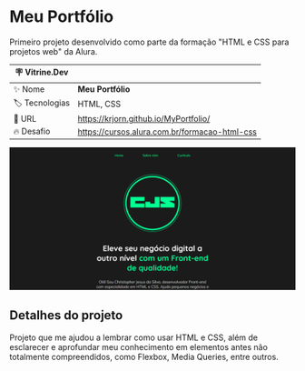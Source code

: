 # Meu Portfólio

Primeiro projeto desenvolvido como parte da formação "HTML e CSS para projetos web" da Alura.

| :placard: Vitrine.Dev |     |
| -------------  | --- |
| :sparkles: Nome        | **Meu Portfólio**
| :label: Tecnologias | HTML, CSS
| :rocket: URL         | https://krjorn.github.io/MyPortfolio/
| :fire: Desafio     | https://cursos.alura.com.br/formacao-html-css

<!-- Inserir imagem com a #vitrinedev ao final do link -->
![](https://github.com/Krjorn/MyPortfolio/blob/main/assets/MyPortfolio.png#vitrinedev)

## Detalhes do projeto

Projeto que me ajudou a lembrar como usar HTML e CSS, além de esclarecer e aprofundar meu conhecimento em elementos antes não totalmente compreendidos, como Flexbox, Media Queries, entre outros.
